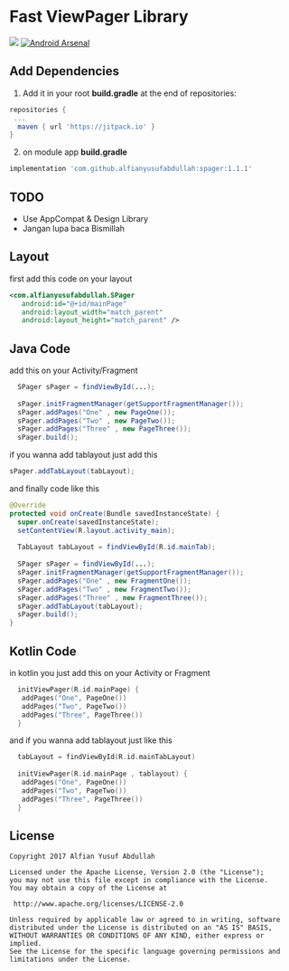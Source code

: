 # Fast ViewPager Library

[![](https://jitpack.io/v/alfianyusufabdullah/spager.svg)](https://jitpack.io/#alfianyusufabdullah/spager) [![Android Arsenal]( https://img.shields.io/badge/Android%20Arsenal-SPager-green.svg?style=flat )]( https://android-arsenal.com/details/1/7006 )

## Add Dependencies

1. Add it in your root **build.gradle** at the end of repositories:
```gradle
repositories {
 ...
  maven { url 'https://jitpack.io' }
}
```
2. on module app **build.gradle** 
```gradle
implementation 'com.github.alfianyusufabdullah:spager:1.1.1'
```
## TODO
* Use AppCompat & Design Library
* Jangan lupa baca Bismillah

## Layout

first add this code on your layout
```xml
<com.alfianyusufabdullah.SPager
   android:id="@+id/mainPage"
   android:layout_width="match_parent"
   android:layout_height="match_parent" />
```

## Java Code
add this on your Activity/Fragment
```java
  SPager sPager = findViewById(...);
  
  sPager.initFragmentManager(getSupportFragmentManager());
  sPager.addPages("One" , new PageOne());
  sPager.addPages("Two" , new PageTwo());
  sPager.addPages("Three" , new PageThree());
  sPager.build();
```

if you wanna add tablayout just add this

```java
sPager.addTabLayout(tabLayout);
```

and finally code like this 

```java
@Override
protected void onCreate(Bundle savedInstanceState) {
  super.onCreate(savedInstanceState);
  setContentView(R.layout.activity_main);
  
  TabLayout tabLayout = findViewById(R.id.mainTab);
 
  SPager sPager = findViewById(...);
  sPager.initFragmentManager(getSupportFragmentManager());
  sPager.addPages("One" , new FragmentOne());
  sPager.addPages("Two" , new FragmentTwo());
  sPager.addPages("Three" , new FragmentThree());
  sPager.addTabLayout(tabLayout);
  sPager.build();
}
```

## Kotlin Code

in kotlin you just add this on your Activity or Fragment
```kotlin
  initViewPager(R.id.mainPage) {
   addPages("One", PageOne())
   addPages("Two", PageTwo())
   addPages("Three", PageThree())
  }
```
and if you wanna add tablayout just like this
```kotlin
  tabLayout = findViewById(R.id.mainTabLayout)
 
  initViewPager(R.id.mainPage , tablayout) {
   addPages("One", PageOne())
   addPages("Two", PageTwo())
   addPages("Three", PageThree())
  }
```

## License

    Copyright 2017 Alfian Yusuf Abdullah

    Licensed under the Apache License, Version 2.0 (the "License");
    you may not use this file except in compliance with the License.
    You may obtain a copy of the License at

     http://www.apache.org/licenses/LICENSE-2.0

    Unless required by applicable law or agreed to in writing, software
    distributed under the License is distributed on an "AS IS" BASIS,
    WITHOUT WARRANTIES OR CONDITIONS OF ANY KIND, either express or implied.
    See the License for the specific language governing permissions and
    limitations under the License.
